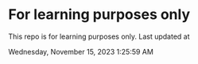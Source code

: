 # For learning purposes only
This repo is for learning purposes only.
Last updated at

Wednesday, November 15, 2023 1:25:59 AM

